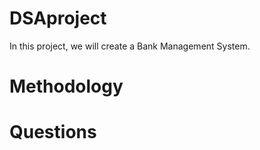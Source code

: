 # DSAproject

In this project, we will create a Bank Management System.

# Methodology


# Questions
